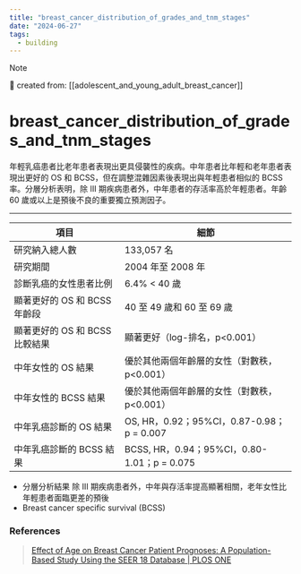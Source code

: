 ```yaml
---
title: "breast_cancer_distribution_of_grades_and_tnm_stages"
date: "2024-06-27"
tags:
  - building
---
```


> [!NOTE]
> 🌱 created from: [[adolescent_and_young_adult_breast_cancer]]

# breast_cancer_distribution_of_grades_and_tnm_stages

年輕乳癌患者比老年患者表現出更具侵襲性的疾病。中年患者比年輕和老年患者表現出更好的 OS 和 BCSS，但在調整混雜因素後表現出與年輕患者相似的 BCSS 率。分層分析表明，除 III 期疾病患者外，中年患者的存活率高於年輕患者。年齡 60 歲或以上是預後不良的重要獨立預測因子。

---

| 項目                           | 細節                                        |
| ------------------------------ | ------------------------------------------- |
| 研究納入總人數                 | 133,057 名                                  |
| 研究期間                       | 2004 年至 2008 年                           |
| 診斷乳癌的女性患者比例         | 6.4% < 40 歲                                |
| 顯著更好的 OS 和 BCSS 年齡段   | 40 至 49 歲和 60 至 69 歲                   |
| 顯著更好的 OS 和 BCSS 比較結果 | 顯著更好（log-排名，p<0.001）               |
| 中年女性的 OS 結果             | 優於其他兩個年齡層的女性（對數秩，p<0.001） |
| 中年女性的 BCSS 結果           | 優於其他兩個年齡層的女性（對數秩，p<0.001） |
| 中年乳癌診斷的 OS 結果         | OS, HR，0.92；95%CI，0.87-0.98；p = 0.007   |
| 中年乳癌診斷的 BCSS 結果       | BCSS, HR，0.94；95%CI，0.80-1.01；p = 0.075 |

- 分層分析結果 除 III 期疾病患者外，中年與存活率提高顯著相關，老年女性比年輕患者面臨更差的預後
- Breast cancer specific survival (BCSS)

### References

> [Effect of Age on Breast Cancer Patient Prognoses: A Population-Based Study Using the SEER 18 Database | PLOS ONE](https://journals.plos.org/plosone/article?id=10.1371/journal.pone.0165409)
